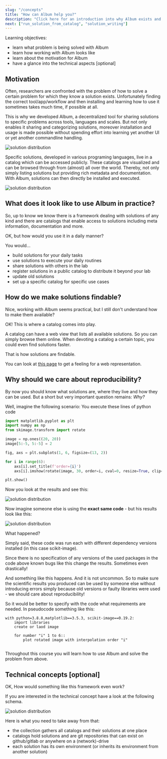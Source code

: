 ```yaml
---
slug: "/concepts"
title: "How can Album help you?"
description: "Click here for an introduction into why Album exists and where it can improve your experience with (scientific) software."
next: ["run_solution_from_catalog", "solution_writing"]
---
```


<div class="learning-objectives">
Learning objectives:
<ul>
<li>learn what problem is being solved with Album</li>
<li>learn how working with Album looks like</li>
<li>learn about the motivation for Album</li>
<li>have a glance into the technical aspects [optional]</li>
</ul>
</div>

## Motivation

Often, researchers are confronted with the problem of how to solve a certain problem for which they know a
solution exists. Unfortunately finding the correct tool/app/workflow and then installing and learning how to use it 
sometimes takes much time, if possible at all.

This is why we developed Album, a decentralized tool for sharing solutions to specific problems across tools, languages
and scales. But not only enables it sharing and categorizing solutions, moreover installation and usage is made possible 
without spending effort into learning yet another UI or yet another commandline handling.

![solution distribution](https://gitlab.com/album-app/album-workshop/-/raw/main/static/album-comparison.png)

Specific solutions, developed in various programing languages, live in a catalog which can be accessed publicly.
These catalogs are visualized and can be browsed through from (almost) all over the world. Thereby, not only simply 
listing solutions but providing rich metadata and documentation. With Album, solutions can then directly be installed
and executed.

![solution distribution](https://gitlab.com/album-app/album-workshop/-/raw/main/static/album-schema-people.png)

## What does it look like to use Album in practice?
So, up to know we know there is a framework dealing with solutions of any kind and there are catalogs that enable access 
to solutions including meta information, documentation and more.

OK, but how would you use it in a daily manner?

You would...
- build solutions for your daily tasks
- use solutions to execute your daily routines
- share solutions with others in the lab
- register solutions in a public catalog to distribute it beyond your lab
- update old solutions 
- set up a specific catalog for specific use cases

## How do we make solutions findable?
Nice, working with Album seems practical, but I still don't understand how to make them available?

OK! This is where a catalog comes into play.

A catalog can have a web view that lists all available solutions.
So you can simply browse them online. 
When devoting a catalog a certain topic, you could even find solutions faster.

That is how solutions are findable.

You can look at [this page](https://album-app.gitlab.io/catalogs/default/catalog) to get a feeling
for a web representation. 


## Why should we care about reproducibility?
By now you should know what solutions are, where they live and how they can be used. 
But a short but very important question remains: *Why?*

Well, imagine the following scenario:
You execute these lines of python code

```python
import matplotlib.pyplot as plt
import numpy as np
from skimage.transform import rotate

image = np.ones((20, 20))
image[5:-5, 5:-5] = 2

fig, axs = plt.subplots(1, 6, figsize=(13, 2))

for i in range(6):
    axs[i].set_title(f'order={i}')
    axs[i].imshow(rotate(image, 30, order=i, cval=0, resize=True, clip=True), vmin=0, vmax=3)

plt.show()
```

Now you look at the results and see this:

![solution distribution](https://gitlab.com/album-app/album-workshop/-/raw/main/static/from_zero_to_hero_fix.png)

Now imagine someone else is using the **exact same code** - but his results look like this:

![solution distribution](https://gitlab.com/album-app/album-workshop/-/raw/main/static/from_zero_to_hero_bug.png)

What happened?

Simply said, these code was run each with different dependency versions installed (in this case scikit-image).

Since there is no specification of any versions of the used packages in the code above known bugs like this change
the results. Sometimes even drastically!

And something like this happens. And it is not uncommon. So to make sure the scientific results you produced can be
used by someone else without introducing errors simply because old versions or faulty libraries were 
used - we should care about reproducibility!


So it would be better to specify with the code what requirements are needed. In pseudocode something like this:

```
with python=3.8.8,matplotlib==3.5.3, scikit-image==0.19.2:
    import libraries
    create or laod image
        
    for number "i" 1 to 6::
        plot rotated image with interpolation order "i" 
    
```

Throughout this course you will learn how to use Album and solve the problem from above.

## Technical concepts [optional]

OK, How would something like this framework even work? 

If you are interested in the technical concept have a look at the following schema. 

![solution distribution](https://gitlab.com/album-app/album-workshop/-/raw/main/static/album-schema.png)

Here is what you need to take away from that:
- the collection gathers all catalogs and their solutions at one place
- catalogs hold solutions and are git repositories that can exist on github/gitlab or anywhere on a (network)-drive
- each solution has its own environment (or inherits its environment from another solution)